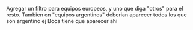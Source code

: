 Agregar un filtro para equipos europeos, y uno que diga "otros" para el resto. Tambien en "equipos argentinos" deberian aparecer todos los que son argentino ej Boca tiene que aparecer ahi
